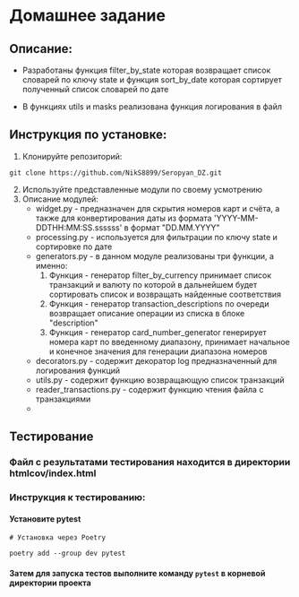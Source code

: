 # Домашнее задание

## Описание:

+ Разработаны функция filter_by_state которая возвращает список словарей по ключу state
и функция sort_by_date которая сортирует полученный список словарей по дате

+ В функциях utils и masks реализована функция логирования в файл

## Инструкция по установке:

1. Клонируйте репозиторий:
```
git clone https://github.com/NikS8899/Seropyan_DZ.git
```
2. Используйте представленные модули по своему усмотрению
3. Описание модулей:
   + widget.py - предназначен для скрытия номеров карт и счёта, а также для конвертирования даты из формата 'YYYY-MM-DDTHH:MM:SS.ssssss' в формат "DD.MM.YYYY"
   + processing.py - используется для фильтрации по ключу state и сортировке по дате
   + generators.py - в данном модуле реализованы три функции, а именно: 
     1. Функция - генератор filter_by_currency принимает список транзакций и валюту по которой в дальнейшем будет сортировать список и возвращать найденные соответствия
     2. Функция - генератор transaction_descriptions по очереди возвращает описание операции из списка в блоке "description"
     3. Функция - генератор card_number_generator генерирует номера карт по введенному диапазону, принимает начальное и конечное значения для генерации диапазона номеров
   + decorators.py - содержит декоратор log предназначенный для логирования функций
   + utils.py - содержит функцию возвращающую список транзакций
   + reader_transactions.py - содержит функцию чтения файла с транзакциями
   + 
## Тестирование

### Файл с результатами тестирования находится в директории htmlcov/index.html
### Инструкция к тестированию:
#### Установите pytest
```
# Установка через Poetry

poetry add --group dev pytest
```
#### Затем для запуска тестов выполните команду `pytest` в корневой директории проекта